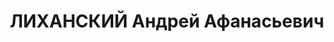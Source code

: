 ---
title: ЛИХАНСКИЙ Андрей Афанасьевич
description: народився 1899 у с. Інгулець Єлисаветградського пов. Херсонської губ.
  Українець, із священнослужителів, освіта середня, позапарт., у 1920 р. член партії
  боротьбистів, у 1920—1935 рр. член ВКП(б). Проживав у Харкові. Учитель школи для
  дорослих загальноміського артпункту. Заарештований _03.09.1937_ р. як учасник антирад.
  націоналістичної організації, яка готувала збройне повстання, теракти, шкідництво
  (статті 54-2, 54-7, 54-8, 54-11 КК УРСР) і військовою колегією Верховного Суду СРСР
  _26.10.1937_ р. (статті 54-1 п. «а», 54-8, 54-11 КК УРСР) винесено ухвалу про розстріл
  з конфіскацією майна. Розстріляний _27.10.1937_ р. у Києві. Реабілітований _28.03.1960_
  р.
---
